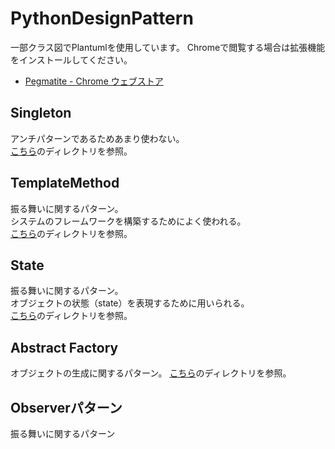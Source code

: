 # PythonDesignPattern
一部クラス図でPlantumlを使用しています。
Chromeで閲覧する場合は拡張機能をインストールしてください。
- [Pegmatite - Chrome ウェブストア](https://chrome.google.com/webstore/detail/pegmatite/jegkfbnfbfnohncpcfcimepibmhlkldo)

## Singleton
アンチパターンであるためあまり使わない。  
[こちら](./Singleton/)のディレクトリを参照。

## TemplateMethod
振る舞いに関するパターン。  
システムのフレームワークを構築するためによく使われる。  
[こちら](./TemplateMethod/)のディレクトリを参照。

## State
振る舞いに関するパターン。  
オブジェクトの状態（state）を表現するために用いられる。  
[こちら](./State/)のディレクトリを参照。

## Abstract Factory
オブジェクトの生成に関するパターン。
[こちら](./AbstractFactory)のディレクトリを参照。

## Observerパターン
振る舞いに関するパターン
